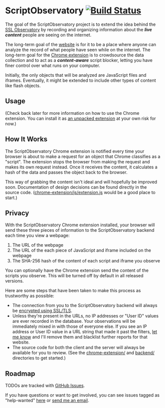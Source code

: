 ScriptObservatory [![Build Status](https://api.travis-ci.org/andy11/ScriptObservatory.svg?branch=master)](https://travis-ci.org/andy11/ScriptObservatory) 
=================

The goal of the ScriptObservatory project is to extend the idea behind the 
[SSL Observatory](https://www.eff.org/observatory) by recording and organizing
information about the **_live content_** people are seeing on
the internet.

The long-term goal of the [website](https://www.scriptobservatory.org)
is for it to be a place where anyone can analyze the record of 
what people have seen while on the internet. The 
long-term goal for the 
[Chrome extension](https://github.com/andy11/ScriptObservatory#usage)
is to crowdsource the data collection and to act as a 
**_content-aware_** script blocker, letting you have finer control 
over what runs on your computer. 

Initially, the only objects that will be analyzed are JavaScript files 
and iframes. Eventually, it might be extended to include other types 
of content like flash objects. 


Usage
-----

(Check back later for more information on how to use the Chrome extension. You can 
install it as [an unpacked extension](http://superuser.com/questions/247651/how-does-one-install-an-extension-for-chrome-browser-from-the-local-file-system)
at your own risk for now.)


How It Works
------------

The ScriptObservatory Chrome extension is notified every time your browser is 
about to make a request for an object that Chrome classifies as a "script". 
The extension stops the browser from making the request and makes its own request
instead. Once it receives the content, it calculates a hash of the data and 
passes the object back to the browser.

This way of grabbing the content isn't ideal and will hopefully be improved soon.
Documentation of design decisions can be found directly in the source code. 
([chrome-extension/js/extension.js](https://github.com/andy11/ScriptObservatory/blob/master/chrome-extension/js/extension.js)
would be a good place to start.)


Privacy
-------

With the ScriptObservatory Chrome extension installed, your browser will send these
three pieces of information to the ScriptObservatory backend each time you view a webpage:
 1. The URL of the webpage
 2. The URL of the each piece of JavaScript and iframe included on the webpage
 3. The SHA-256 hash of the content of each script and iframe you observe

You can optionally have the Chrome extension send the content of the scripts you
observe. This will be turned off by default in all released versions.

Here are some steps that have been taken to make this process as trustworthy as possible:
 - The connection from you to the ScriptObservatory backend will always be 
   [encrypted using SSL/TLS](https://www.ssllabs.com/ssltest/analyze.html?d=scriptobservatory.org). 
 - Unless they're present in the URLs, no IP addresses or "User ID" values are ever recorded
   in the database. Your observations will be immediately mixed in with those of everyone else. 
   If you see an IP address or User ID value in a URL string that made it past the filters, 
   [let me know](mailto:scriptobservatory@gmail.com) and I'll remove them and blacklist further 
   reports for that website. 
 - The source code for both the client and the server will always be available for you to 
   review. (See the [chrome-extension/](https://github.com/andy11/ScriptObservatory/tree/master/chrome-extension) 
   and [backend/](https://github.com/andy11/ScriptObservatory/tree/master/backend) 
   directories to get started.)


Roadmap
-------

TODOs are tracked with [GitHub Issues](https://github.com/andy11/ScriptObservatory/issues).

If you have questions or want to get involved, you can see issues tagged as "help-wanted" 
[here](https://github.com/andy11/ScriptObservatory/labels/help%20wanted)
or [send me an email](mailto:scriptobservatory@gmail.com).


